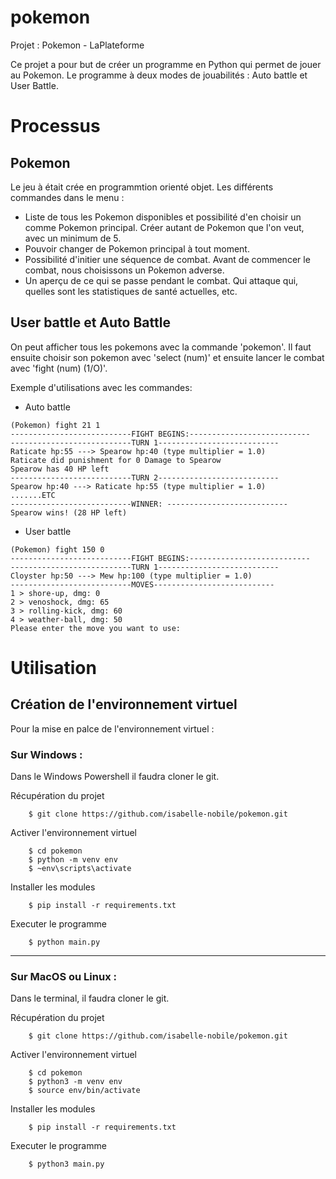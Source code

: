 # pokemon
Projet : Pokemon - LaPlateforme

Ce projet a pour but de créer un programme en Python qui permet de jouer au Pokemon. Le programme à deux modes de jouabilités : Auto battle et User Battle.  

# Processus
## Pokemon

Le jeu à était crée en programmtion orienté objet. 
Les différents commandes dans le menu : 
- Liste de tous les Pokemon disponibles et possibilité d'en choisir un comme Pokemon principal. Créer autant de Pokemon que l'on veut, avec un minimum de 5.
- Pouvoir changer de Pokemon principal à tout moment.
- Possibilité d'initier une séquence de combat. Avant de commencer le combat, nous choisissons un Pokemon adverse.
- Un aperçu de ce qui se passe pendant le combat. Qui attaque qui, quelles sont les statistiques de santé actuelles, etc.


## User battle et Auto Battle

On peut afficher tous les pokemons avec la commande 'pokemon'.
Il faut ensuite choisir son pokemon avec 'select (num)' et ensuite lancer le combat avec 'fight (num) (1/O)'.

Exemple d'utilisations avec les commandes:

* Auto battle
```
(Pokemon) fight 21 1 
---------------------------FIGHT BEGINS:---------------------------
---------------------------TURN 1---------------------------
Raticate hp:55 ---> Spearow hp:40 (type multiplier = 1.0)
Raticate did punishment for 0 Damage to Spearow
Spearow has 40 HP left
---------------------------TURN 2---------------------------
Spearow hp:40 ---> Raticate hp:55 (type multiplier = 1.0)
.......ETC
---------------------------WINNER: ---------------------------
Spearow wins! (28 HP left)
```
* User battle
```
(Pokemon) fight 150 0
---------------------------FIGHT BEGINS:---------------------------
---------------------------TURN 1---------------------------
Cloyster hp:50 ---> Mew hp:100 (type multiplier = 1.0)
---------------------------MOVES---------------------------
1 > shore-up, dmg: 0
2 > venoshock, dmg: 65
3 > rolling-kick, dmg: 60
4 > weather-ball, dmg: 50
Please enter the move you want to use: 
```

# Utilisation
## Création de l'environnement virtuel
Pour la mise en palce de l'environnement virtuel :

### Sur Windows :
Dans le Windows Powershell il faudra cloner le git.

Récupération du projet
        
        $ git clone https://github.com/isabelle-nobile/pokemon.git
Activer l'environnement virtuel
        
        $ cd pokemon
        $ python -m venv env 
        $ ~env\scripts\activate
Installer les modules

        $ pip install -r requirements.txt
Executer le programme

        $ python main.py

----------------------------------------------
### Sur MacOS ou Linux :
Dans le terminal, il faudra cloner le git.

Récupération du projet

        $ git clone https://github.com/isabelle-nobile/pokemon.git
Activer l'environnement virtuel

        $ cd pokemon
        $ python3 -m venv env 
        $ source env/bin/activate
Installer les modules

        $ pip install -r requirements.txt
Executer le programme

        $ python3 main.py